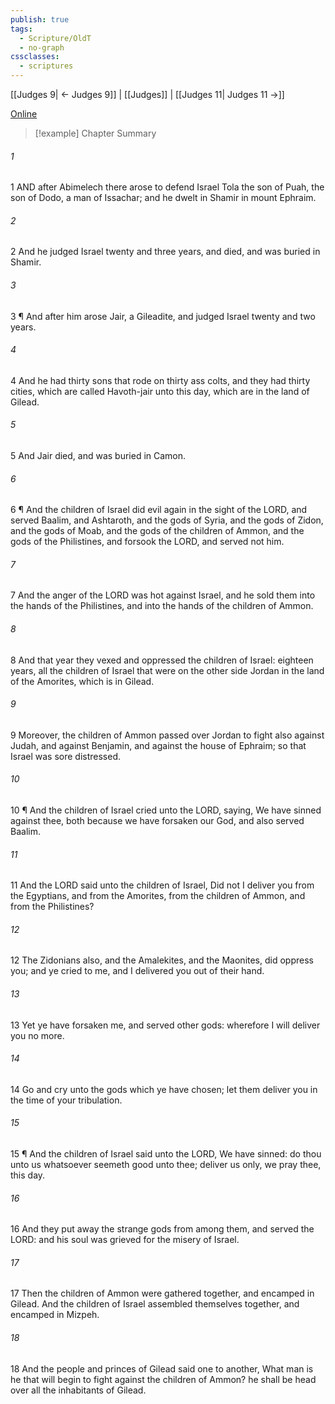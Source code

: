 ```yaml
---
publish: true
tags:
  - Scripture/OldT
  - no-graph
cssclasses:
  - scriptures
---
```

[[Judges 9| ← Judges 9]] | [[Judges]] | [[Judges 11| Judges 11 →]]

[Online](https://churchofjesuschrist.org/study/scriptures/ot/judg/10?lang=eng)

>[!example] Chapter Summary
>
###### 1
1 AND after Abimelech there arose to defend Israel Tola the son of Puah, the son of Dodo, a man of Issachar; and he dwelt in Shamir in mount Ephraim.
###### 2
2 And he judged Israel twenty and three years, and died, and was buried in Shamir.
###### 3
3 ¶ And after him arose Jair, a Gileadite, and judged Israel twenty and two years.
###### 4
4 And he had thirty sons that rode on thirty ass colts, and they had thirty cities, which are called Havoth-jair unto this day, which are in the land of Gilead.
###### 5
5 And Jair died, and was buried in Camon.
###### 6
6 ¶ And the children of Israel did evil again in the sight of the LORD, and served Baalim, and Ashtaroth, and the gods of Syria, and the gods of Zidon, and the gods of Moab, and the gods of the children of Ammon, and the gods of the Philistines, and forsook the LORD, and served not him.
###### 7
7 And the anger of the LORD was hot against Israel, and he sold them into the hands of the Philistines, and into the hands of the children of Ammon.
###### 8
8 And that year they vexed and oppressed the children of Israel: eighteen years, all the children of Israel that were on the other side Jordan in the land of the Amorites, which is in Gilead.
###### 9
9 Moreover, the children of Ammon passed over Jordan to fight also against Judah, and against Benjamin, and against the house of Ephraim; so that Israel was sore distressed.
###### 10
10 ¶ And the children of Israel cried unto the LORD, saying, We have sinned against thee, both because we have forsaken our God, and also served Baalim.
###### 11
11 And the LORD said unto the children of Israel, Did not I deliver you from the Egyptians, and from the Amorites, from the children of Ammon, and from the Philistines?
###### 12
12 The Zidonians also, and the Amalekites, and the Maonites, did oppress you; and ye cried to me, and I delivered you out of their hand.
###### 13
13 Yet ye have forsaken me, and served other gods: wherefore I will deliver you no more.
###### 14
14 Go and cry unto the gods which ye have chosen; let them deliver you in the time of your tribulation.
###### 15
15 ¶ And the children of Israel said unto the LORD, We have sinned: do thou unto us whatsoever seemeth good unto thee; deliver us only, we pray thee, this day.
###### 16
16 And they put away the strange gods from among them, and served the LORD: and his soul was grieved for the misery of Israel.
###### 17
17 Then the children of Ammon were gathered together, and encamped in Gilead.  And the children of Israel assembled themselves together, and encamped in Mizpeh.
###### 18
18 And the people and princes of Gilead said one to another, What man is he that will begin to fight against the children of Ammon?  he shall be head over all the inhabitants of Gilead.



